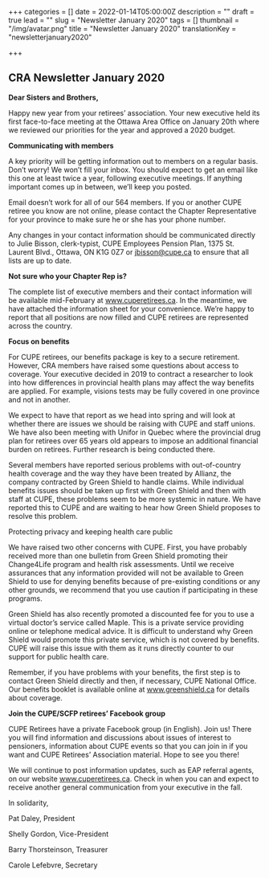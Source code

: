 +++
categories = []
date = 2022-01-14T05:00:00Z
description = ""
draft = true
lead = ""
slug = "Newsletter January 2020"
tags = []
thumbnail = "/img/avatar.png"
title = "Newsletter January 2020"
translationKey = "newsletterjanuary2020"

+++
## CRA Newsletter January 2020

**Dear Sisters and Brothers,**

Happy new year from your retirees’ association. Your new executive held its first face-to-face meeting at the Ottawa Area Office on January 20th where we reviewed our priorities for the year and approved a 2020 budget.

**Communicating with members**

A key priority will be getting information out to members on a regular basis. Don’t worry! We won’t fill your inbox. You should expect to get an email like this one at least twice a year, following executive meetings. If anything important comes up in between, we’ll keep you posted.

Email doesn’t work for all of our 564 members. If you or another CUPE retiree you know are not online, please contact the Chapter Representative for your province to make sure he or she has your phone number.

Any changes in your contact information should be communicated directly to Julie Bisson, clerk-typist, CUPE Employees Pension Plan, 1375 St. Laurent Blvd., Ottawa, ON K1G 0Z7 or jbisson@cupe.ca to ensure that all lists are up to date.

**Not sure who your Chapter Rep is?**

The complete list of executive members and their contact information will be available mid-February at www.cuperetirees.ca. In the meantime, we have attached the information sheet for your convenience. We’re happy to report that all positions are now filled and CUPE retirees are represented across the country.

**Focus on benefits**

For CUPE retirees, our benefits package is key to a secure retirement. However, CRA members have raised some questions about access to coverage. Your executive decided in 2019 to contract a researcher to look into how differences in provincial health plans may affect the way benefits are applied. For example, visions tests may be fully covered in one province and not in another.

We expect to have that report as we head into spring and will look at whether there are issues we should be raising with CUPE and staff unions. We have also been meeting with Unifor in Quebec where the provincial drug plan for retirees over 65 years old appears to impose an additional financial burden on retirees. Further research is being conducted there.

Several members have reported serious problems with out-of-country health coverage and the way they have been treated by Allianz, the company contracted by Green Shield to handle claims. While individual benefits issues should be taken up first with Green Shield and then with staff at CUPE, these problems seem to be more systemic in nature. We have reported this to CUPE and are waiting to hear how Green Shield proposes to resolve this problem.

Protecting privacy and keeping health care public

We have raised two other concerns with CUPE. First, you have probably received more than one bulletin from Green Shield promoting their Change4Life program and health risk assessments. Until we receive assurances that any information provided will not be available to Green Shield to use for denying benefits because of pre-existing conditions or any other grounds, we recommend that you use caution if participating in these programs.

Green Shield has also recently promoted a discounted fee for you to use a virtual doctor’s service called Maple. This is a private service providing online or telephone medical advice. It is difficult to understand why Green Shield would promote this private service, which is not covered by benefits. CUPE will raise this issue with them as it runs directly counter to our support for public health care.

Remember, if you have problems with your benefits, the first step is to contact Green Shield directly and then, if necessary, CUPE National Office. Our benefits booklet is available online at www.greenshield.ca for details about coverage.

**Join the CUPE/SCFP retirees’ Facebook group**

CUPE Retirees have a private Facebook group (in English). Join us! There you will find information and discussions about issues of interest to pensioners, information about CUPE events so that you can join in if you want and CUPE Retirees’ Association material. Hope to see you there!

We will continue to post information updates, such as EAP referral agents, on our website www.cuperetirees.ca. Check in when you can and expect to receive another general communication from your executive in the fall.

In solidarity,

Pat Daley, President

Shelly Gordon, Vice-President

Barry Thorsteinson, Treasurer

Carole Lefebvre, Secretary